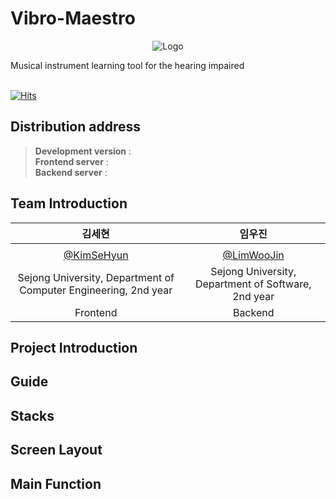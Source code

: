 # Vibro-Maestro

<div align=center width="200" height="200">
  
![Logo](https://github.com/Vibro-Maestro/Vibro-Maestro/assets/129643532/92ceff82-ef93-4794-8e04-14c5df18e005)

</div>

<div>Musical instrument learning tool for the hearing impaired</div> <br>

[![Hits](https://hits.seeyoufarm.com/api/count/incr/badge.svg?url=https%3A%2F%2Fgithub.com%2FVibro-Maestro&count_bg=%23FFD2D2&title_bg=%237DB9B6&icon=tinder.svg&icon_color=%23FFFFFF&title=hits&edge_flat=false)](https://hits.seeyoufarm.com)

## Distribution address
> **Development version** : <br>
> **Frontend server** : <br>
> **Backend server** : <br>

## Team Introduction
|      김세현       |          임우진         |                                                                                                                            
| :------------------------------------------------------------------------------: | :---------------------------------------------------------------------------------------------------------------------------------------------------: | 
|        |                          |   
|   [@KimSeHyun](https://github.com/sehxxnee)   |    [@LimWooJin](https://github.com/IdeaBank)  |  
| Sejong University, Department of Computer Engineering, 2nd year | Sejong University, Department of Software, 2nd year |   
|   Frontend   |    Backend  |  

## Project Introduction 

## Guide

## Stacks

## Screen Layout

## Main Function
